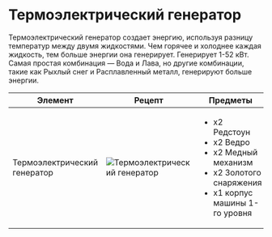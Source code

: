 # Термоэлектрический генератор

Термоэлектрический генератор создает энергию, используя разницу температур между двумя жидкостями. Чем горячее и холоднее каждая жидкость, тем больше энергии она генерирует. Генерирует 1-52 кВт. Самая простая комбинация — Вода и Лава, но другие комбинации, такие как Рыхлый снег и Расплавленный металл, генерируют больше энергии.

| Элемент                      | Рецепт                                                                               | Предметы                                                                                                                                      |
| ---------------------------- | ------------------------------------------------------------------------------------ | --------------------------------------------------------------------------------------------------------------------------------------------- |
| Термоэлектрический генератор | ![Термоэлектрический генератор](../../.gitbook/assets/thermoelectric\_generator.png) | <ul><li>x2 Редстоун</li><li>x2 Ведро</li><li>x2 Медный механизм</li><li>x2 Золотого снаряжения</li><li>x1 корпус машины 1-го уровня</li></ul> |
